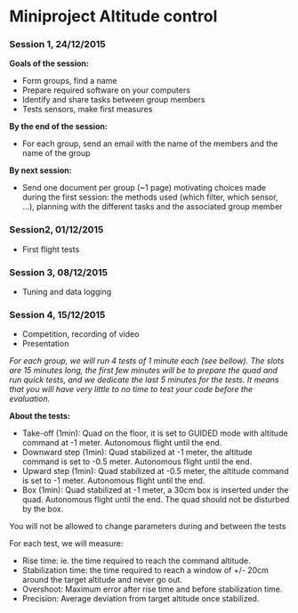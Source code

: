 # Miniproject Altitude control


### Session 1, 24/12/2015

__Goals of the session:__

- Form groups, find a name
- Prepare required software on your computers
- Identify and share tasks between group members
- Tests sensors, make first measures


__By the end of the session:__

- For each group, send an email with the name of the members and the name of the group


__By next session:__

- Send one document per group (~1 page) motivating choices made during the first session:
the methods used (which filter, which sensor, ...),
planning with the different tasks and the associated group member


### Session2, 01/12/2015

- First flight tests


### Session 3, 08/12/2015

- Tuning and data logging


### Session 4, 15/12/2015

- Competition, recording of video
- Presentation


_For each group, we will run 4 tests of 1 minute each (see bellow). 
The slots are 15 minutes long, the first few minutes will be to prepare the quad and run 
quick tests, and we dedicate the last 5 minutes for the tests. It means that you will have 
very little to no time to test your code before the evaluation._

__About the tests:__
* Take-off (1min): Quad on the floor, it is set to GUIDED mode with altitude command at -1 
meter. Autonomous flight until the end.
* Downward step (1min): Quad stabilized at -1 meter, the altitude command is set to -0.5 
meter. Autonomous flight until the end.
* Upward step (1min): Quad stabilized at -0.5 meter, the altitude command is set to -1 
meter. Autonomous flight until the end.
* Box (1min): Quad stabilized at -1 meter, a 30cm box is inserted under the quad. 
Autonomous flight until the end. The quad should not be disturbed by the box.

You will not be allowed to change parameters during and between the tests

For each test, we will measure:
* Rise time: ie. the time required to reach the command altitude.
* Stabilization time: the time required to reach a window of +/- 20cm around the target 
altitude and never go out.
* Overshoot: Maximum error after rise time and before stabilization time.
* Precision: Average deviation from target altitude once stabilized.